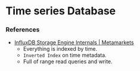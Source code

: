 # Time series Database

### References
- [InfluxDB Storage Engine Internals | Metamarkets](https://www.youtube.com/watch?v=rtEalnKT25I)
    - Everything is indexed by time.
    - `Inverted Index` on time metadata.
    - Full of range read queries and write.